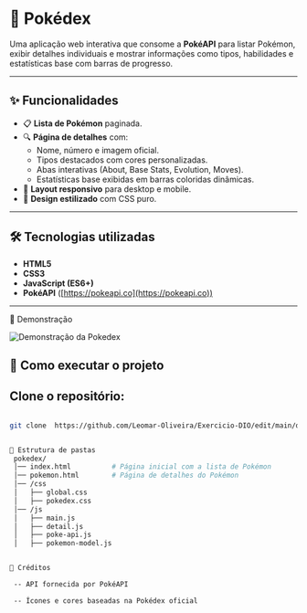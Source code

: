 # 📖 Pokédex

Uma aplicação web interativa que consome a **PokéAPI** para listar Pokémon, exibir detalhes individuais e mostrar informações como tipos, habilidades e estatísticas base com barras de progresso.

---

## ✨ Funcionalidades

- 📋 **Lista de Pokémon** paginada.  
- 🔍 **Página de detalhes** com:
  - Nome, número e imagem oficial.  
  - Tipos destacados com cores personalizadas.  
  - Abas interativas (About, Base Stats, Evolution, Moves).  
  - Estatísticas base exibidas em barras coloridas dinâmicas.  
- 📱 **Layout responsivo** para desktop e mobile.  
- 🎨 **Design estilizado** com CSS puro.  

---

## 🛠️ Tecnologias utilizadas

- **HTML5**  
- **CSS3**  
- **JavaScript (ES6+)**  
- **PokéAPI** ([https://pokeapi.co](https://pokeapi.co))  

---

📸 Demonstração

![Demonstração da Pokedex](https://media4.giphy.com/media/v1.Y2lkPTc5MGI3NjExN2N0d2I0enJ4bGdwamV0YWpsM25hdGozZnBob3ozeDViejY2bWs1YiZlcD12MV9pbnRlcm5hbF9naWZfYnlfaWQmY3Q9Zw/iu8mb0CzG96pgO6b0g/giphy.gif)




## 🚀 Como executar o projeto

## Clone o repositório:
   ```bash

   git clone  https://github.com/Leomar-Oliveira/Exercicio-DIO/edit/main/dio-pokedexJS


📂 Estrutura de pastas
    pokedex/
    │── index.html          # Página inicial com a lista de Pokémon
    │── pokemon.html        # Página de detalhes do Pokémon  
    │── /css
    │   ├── global.css
    │   ├── pokedex.css
    │── /js
    │   ├── main.js
    │   ├── detail.js
    │   ├── poke-api.js
    │   ├── pokemon-model.js


📌 Créditos

    -- API fornecida por PokéAPI

    -- Ícones e cores baseadas na Pokédex oficial
